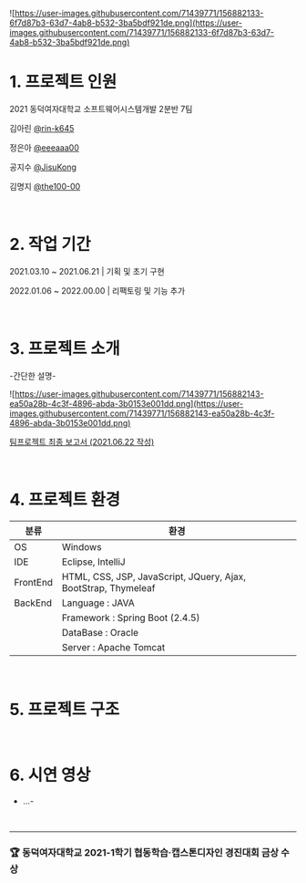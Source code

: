 
![https://user-images.githubusercontent.com/71439771/156882133-6f7d87b3-63d7-4ab8-b532-3ba5bdf921de.png](https://user-images.githubusercontent.com/71439771/156882133-6f7d87b3-63d7-4ab8-b532-3ba5bdf921de.png)

# 1. 프로젝트 인원

2021 동덕여자대학교 소프트웨어시스템개발 2분반 7팀

김아린 [@rin-k645](https://github.com/rin-k645)

정은아 [@eeeaaa00](https://github.com/eeeaaa00)

공지수 [@JisuKong](https://github.com/JisuKong)

김명지 [@the100-00](https://github.com/the100-00)  

&nbsp;   


# 2. 작업 기간

2021.03.10 ~ 2021.06.21  | 기획 및 초기 구현

2022.01.06 ~ 2022.00.00  | 리팩토링 및 기능 추가

&nbsp;   

# 3. 프로젝트 소개

-간단한 설명-

![https://user-images.githubusercontent.com/71439771/156882143-ea50a28b-4c3f-4896-abda-3b0153e001dd.png](https://user-images.githubusercontent.com/71439771/156882143-ea50a28b-4c3f-4896-abda-3b0153e001dd.png)

[팀프로젝트 최종 보고서 (2021.06.22 작성)](https://drive.google.com/file/d/1Jk8T37c7n_V_fmBgnRUGqG7jNKbz6_Sj/view?usp=sharing)

&nbsp;  

# 4. 프로젝트 환경

| 분류 | 환경 |
| --- | --- |
| OS | Windows |
| IDE | Eclipse, IntelliJ |
| FrontEnd | HTML, CSS, JSP, JavaScript, JQuery, Ajax, BootStrap, Thymeleaf |
| BackEnd | Language : JAVA |
|  | Framework : Spring Boot (2.4.5) |
|  | DataBase : Oracle  |
|  | Server : Apache Tomcat |

&nbsp;   

# 5. 프로젝트 구조

&nbsp;   


# 6. 시연 영상

- ...-

&nbsp;   

---

### 🏆 동덕여자대학교 2021-1학기 협동학습·캡스톤디자인 경진대회 금상 수상

&nbsp;   
